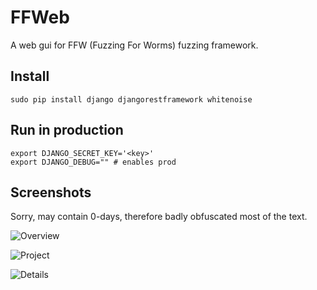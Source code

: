 # FFWeb

A web gui for FFW (Fuzzing For Worms) fuzzing framework.


## Install

```
sudo pip install django djangorestframework whitenoise
```

## Run in production

```
export DJANGO_SECRET_KEY='<key>'
export DJANGO_DEBUG="" # enables prod
```


## Screenshots 

Sorry, may contain 0-days, therefore badly obfuscated most of the text. 

![Overview](https://raw.githubusercontent.com/dobin/ffweb/docs/ffweb-overview.png)


![Project](https://raw.githubusercontent.com/dobin/ffweb/docs/ffweb-project.png)


![Details](https://raw.githubusercontent.com/dobin/ffweb/docs/ffweb-details.png)
